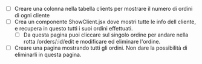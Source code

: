 * [ ] Creare una colonna nella tabella clients per mostrare il numero di ordini di ogni cliente
* [ ] Crea un componente ShowClient.jsx dove mostri tutte le info dell cliente, e recupera in questo tutti i suoi ordini effettuati.
  * [ ] Da questa pagina puoi cliccare sul singolo ordine per andare nella rotta /orders/:id/edit e modificare ed eliminare l'ordine.
* [ ] Creare una pagina mostrando tutti gli ordini. Non dare la possibilità di eliminarli in questa pagina.

